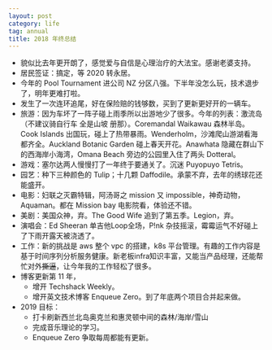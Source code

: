 ```yaml
---
layout: post
category: life
tag: annual
title: 2018 年终总结
---
```


- 貌似比去年更开朗了，感觉爱与自信是心理治疗的大法宝。感谢老婆支持。
- 居民签证：搞定，等 2020 转永居。
- 今年的 Pool Tournament 进公司 NZ 分区八强。下半年没怎么玩，技术退步了，明年更难打啦。
- 发生了一次连环追尾，好在保险赔的钱够数，买到了更新更好开的一辆车。
- 旅游：因为车坏了一阵子碰上雨季所以出游地少了很多。今年的列表：激流岛（不建议骑自行车 全是山坡 册那）。Coremandal Waikawau 森林半岛。Cook Islands 出国玩，碰上了热带暴雨。Wenderholm，沙滩爬山游湖看海都齐全。Auckland Botanic Garden 碰上春天开花。Anawhata 隐藏在群山下的西海岸小海湾，Omana Beach 旁边的公园里入住了两头 Dotteral。
- 游戏：塞尔达两人慢慢打了一年终于要通关了。沉迷 Puyopuyo Tetris。
- 园艺：种下三种颜色的 Tulip；十几颗 Daffodile。承蒙不弃，去年的绣球花还能盛开。
- 电影：妇联之灭霸特辑，阿汤哥之 mission 又 impossible，神奇动物，Aquaman。都在 Mission bay 电影院看，体验还不错。
- 美剧：美国众神，弃。The Good Wife 追到了第五季。Legion，弃。
- 演唱会：Ed Sheeran 单吉他Loop全场，P!nk 杂技摇滚，霉霉运气不好碰上了下雨开露天被浇透了。
- 工作：新的挑战是 aws 整个 vpc 的搭建，k8s 平台管理。有趣的工作内容是基于时间序列分析服务健康。新老板infra知识丰富，又能当产品经理，还能帮忙对外~~撕逼~~，让今年我的工作轻松了很多。
- 博客更新第 11 年，
    - 增开 Techshack Weekly。
    - 增开英文技术博客 Enqueue Zero。到了年底两个项目合并起来做。
- 2019 目标：
  - 打卡刷新西兰北岛奥克兰和惠灵顿中间的森林/海岸/雪山
  - 完成音乐理论的学习。
  - Enqueue Zero 争取每周都能有更新。
